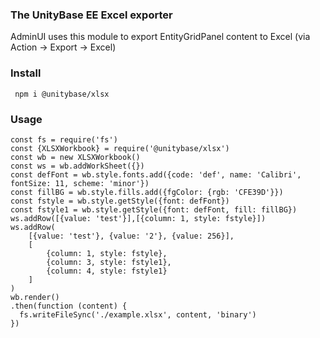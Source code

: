 ### The UnityBase EE Excel exporter

AdminUI uses this module to export EntityGridPanel content to Excel
(via Action -> Export -> Excel)

### Install

```
 npm i @unitybase/xlsx
```

### Usage
```
const fs = require('fs')
const {XLSXWorkbook} = require('@unitybase/xlsx')
const wb = new XLSXWorkbook()
const ws = wb.addWorkSheet({})
const defFont = wb.style.fonts.add({code: 'def', name: 'Calibri', fontSize: 11, scheme: 'minor'})
const fillBG = wb.style.fills.add({fgColor: {rgb: 'CFE39D'}})
const fstyle = wb.style.getStyle({font: defFont})
const fstyle1 = wb.style.getStyle({font: defFont, fill: fillBG})
ws.addRow([{value: 'test'}],[{column: 1, style: fstyle}])
ws.addRow(
    [{value: 'test'}, {value: '2'}, {value: 256}],
    [
        {column: 1, style: fstyle},
        {column: 3, style: fstyle1},
        {column: 4, style: fstyle1}
    ]
)
wb.render()
.then(function (content) {
  fs.writeFileSync('./example.xlsx', content, 'binary')
})
```


